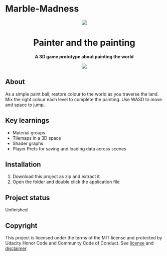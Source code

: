 # Marble-Madness
<div align="center"><img src="app/src/main/res/mipmap-xhdpi/ic_launcher.png"></div>
<h1 align="center">Painter and the painting</h1>
<p align="center"><strong>A 3D game prototype about painting the world</strong>
<br/>
<div align="center"><img src="demo.gif"></img></div>
<h2>About</h2>
As a simple paint ball, restore colour to the world as you traverse the land. Mix the right colour each level to complete the painting. Use WASD to move and space to jump.

<h2>Key learnings</h2>

- Material groups 
- Tilemaps in a 3D space
- Shader graphs 
- Player Prefs for saving and loading data across scenes 

<h2>Installation</h2>

1. Download this project as zip and extract it
2. Open the folder and double click the application file

<h2>Project status</h2>
Unfinished

<h2>Copyright</h2>
This project is licensed under the terms of the MIT license and protected by Udacity Honor Code and Community Code of Conduct. See <a href="LICENSE.md">license</a> and <a href="LICENSE.DISCLAIMER.md">disclaimer</a>.

